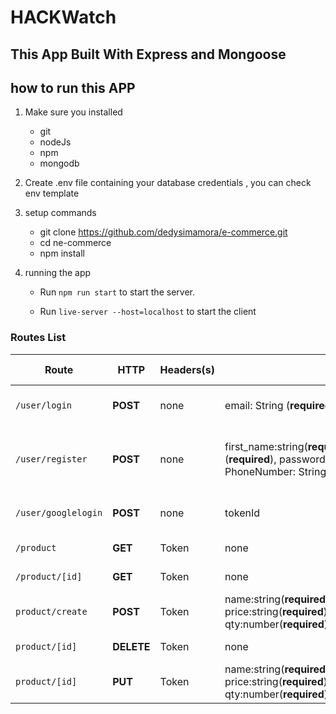 # HACKWatch
## This App Built With Express and Mongoose
## how to run this APP


1. Make sure you installed

    * git
    * nodeJs
    * npm
    * mongodb

2. Create .env file containing your database credentials , you can check env template 

3. setup commands
    * git clone https://github.com/dedysimamora/e-commerce.git
    * cd ne-commerce
    * npm install

4. running the app

    * Run `npm run start` to start the server.

    * Run `live-server --host=localhost` to start the client


### Routes List


| Route | HTTP | Headers(s) | Body | Description | Response Success | Response Error |
| ----- | ---- | ---------- | ---- | ----------- | ---------------- | -------------- |
| `/user/login` | **POST** | none | email: String (**required**),  password: String (**required**) | Log in as registered user | Show response  in `object` : { token: String, email:String} with status code 200 | Status code 500 |
| `/user/register` | **POST** | none | first_name:string(**required**), last_name:string(**required**),email: String (**required**),  password: String (**required**), addres: String (**required**), PhoneNumber: String (**required**) | Register as new user | Response an `object` {_id, first_name, last_name,email,password(hash), addres, phoneNumber} With StatusCode 201 | Status code 500 |
| `/user/googlelogin` | **POST** | none       | tokenId | Log in with google account | Show response  in `object` : { token: String, email:String} with status code 200 | Status code 500 |
| `/product` | **GET** | Token | none | Find All product | Response an`array of objects` {product} | Status code 500 |
| `/product/[id]` | **GET** | Token | none | Find one product | Response an `object` {product} | Status code 500 |
| `product/create` | **POST** | Token | name:string(**required**), price:string(**required**),photo:string(**required**),category:string(**required**), qty:number(**required**), | Add product  | Response an `object` {product} | Status code 500 |
| `product/[id]` | **DELETE** | Token | none | Delete product  | Response status 200 | Status code 500 |
| `product/[id]` | **PUT** | Token | name:string(**required**), price:string(**required**),photo:string(**required**),category:string(**required**), qty:number(**required**), | update product  | Response an `object` {product} | Status code 500 |
